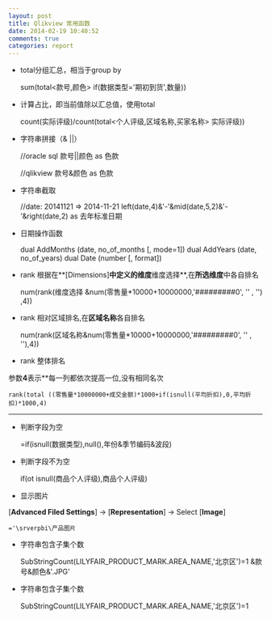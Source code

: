 ```yaml
---
layout: post
title: Qlikview 常用函数
date: 2014-02-19 10:40:52
comments: true
categories: report
---
```

+ total分组汇总，相当于group by

    sum(total<款号,颜色> if(数据类型='期初到货',数量))

+ 计算占比，即当前值除以汇总值，使用total

    count(实际评级)/count(total<个人评级,区域名称,买家名称> 实际评级))

+ 字符串拼接（& ||）

    //oracle sql
    款号||颜色 as 色款
    
    //qlikview
    款号&颜色 as 色款

+ 字符串截取

    //date: 20141121 => 2014-11-21
    left(date,4)&'-'&mid(date,5,2)&'-'&right(date,2) as 去年标准日期

+ 日期操作函数

    dual AddMonths (date, no_of_months [, mode=1])
    dual AddYears (date, no_of_years)
    dual Date (number [, format])

+ rank 根据在**[Dimensions]**中定义的维度**维度选择**,在**所选维度**中各自排名

    num(rank(维度选择
    &num(零售量*10000+10000000,'#########0', '' , '')
    ,4))

+ rank 相对区域排名,在**区域名称**各自排名

    num(rank(区域名称&num(零售量*10000+10000000,'#########0', '' , ''),4))


+ rank 整体排名

参数**4**表示**每一列都依次提高一位,没有相同名次

    rank(total ((零售量*10000000+成交金额)*1000+if(isnull(平均折扣),0,平均折扣)*1000,4)

****

+ 判断字段为空

    =if(isnull(数据类型),null(),年份&季节编码&波段)

+ 判断字段不为空

    if(ot isnull(商品个人评级),商品个人评级)

+ 显示图片 

[**Advanced Filed Settings**] -> [**Representation**] -> Select [**Image**]

    ='\srverpbi\产品图片
+ 字符串包含子集个数

    SubStringCount(LILYFAIR_PRODUCT_MARK.AREA_NAME,'北京区')=1
&款号&颜色&'.JPG'

+ 字符串包含子集个数

    SubStringCount(LILYFAIR_PRODUCT_MARK.AREA_NAME,'北京区')=1
